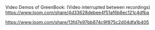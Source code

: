 Video Demos of GreenBook: (Video interrupted between recordings)
https://www.loom.com/share/4d33628debee4f51af6b8ec121c4dfba

https://www.loom.com/share/13fd7e97bb874c9f875c2d04dfa1b405
